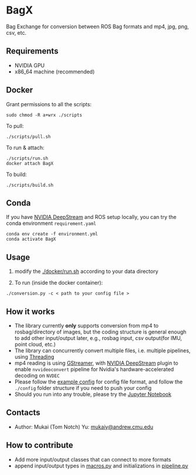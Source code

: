 # BagX

Bag Exchange for conversion between ROS Bag formats and mp4, jpg, png, csv, etc.

## Requirements

* NVIDIA GPU
* x86_64 machine (recommended)

## Docker

Grant permissions to all the scripts:

```Shell
sudo chmod -R a+wrx ./scripts
```

To pull:

```Shell
./scripts/pull.sh
```

To run & attach:

```Shell
./scripts/run.sh
docker attach BagX
```

To build:

```Shell
./scripts/build.sh
```

## Conda

If you have [NVIDIA DeepStream](https://developer.nvidia.com/deepstream-sdk) and ROS setup locally, you can try the conda environment `requirement.yaml`

```Shell
conda env create -f environment.yml
conda activate BagX
```

## Usage

1. modify the [./docker/run.sh](./docker/run.sh) according to your data directory

1. To run (inside the docker container):

```Shell
./conversion.py -c < path to your config file >
```

## How it works

* The library currently **only** supports conversion from mp4 to rosbag/directory of images, but the coding structure is general enough to add other input/output later, e.g., rosbag input, csv output(for IMU, point cloud, etc.)
* The library can concurrently convert multiple files, i.e. multiple pipelines, using [Threading](https://docs.python.org/3/library/threading.html)
* mp4 reading is using [GStreamer](https://github.com/GStreamer/gstreamer), with [NVIDIA DeepStream](https://developer.nvidia.com/deepstream-sdk) plugin to enable `nvvideoconvert` pipeline for Nvidia's hardware-accelerated decoding on `NVDEC`
* Please follow the [example config](./config/example/mp4_to_imgdir_rosbag.yaml) for config file format, and follow the `./config` folder structure if you need to push your config
* Should you run into any trouble, please try the [Jupyter Notebook](./conversion.ipynb)

## Contacts

* Author: Mukai (Tom Notch) Yu: [mukaiy@andrew.cmu.edu](mailto:mukaiy@andrew.cmu.edu)

## How to contribute

* Add more input/output classes that can connect to more formats
* append input/output types in [macros.py](./utils/macros.py) and initializations in [pipeline.py](./utils/pipeline.py)
